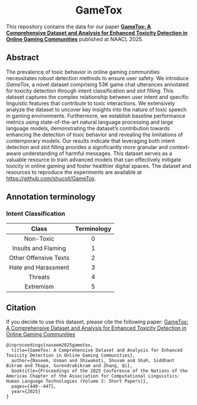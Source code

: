 <h1 font-size:40px align="center">GameTox</h1>

This repository contains the data for our paper **<a href="https://aclanthology.org/2025.naacl-short.37/">GameTox: A Comprehensive Dataset and Analysis for Enhanced Toxicity Detection in Online Gaming Communities</a>** published at NAACL 2025.

## Abstract

The prevalence of toxic behavior in online gaming communities necessitates robust detection methods to ensure user safety. We introduce *GameTox*, a novel dataset comprising 53K game chat utterances annotated for toxicity detection through intent classification and slot filling. This dataset captures the complex relationship between user intent and specific linguistic features that contribute to toxic interactions. We extensively analyze the dataset to uncover key insights into the nature of toxic speech in gaming environments. Furthermore, we establish baseline performance metrics using state-of-the-art natural language processing and large language models, demonstrating the dataset’s contribution towards enhancing the detection of toxic behavior and revealing the limitations of contemporary models. Our results indicate that leveraging both intent detection and slot filling provides a significantly more granular and context-aware understanding of harmful messages. This dataset serves as a valuable resource to train advanced models that can effectively mitigate toxicity in online gaming and foster healthier digital spaces. The dataset and resources to reproduce the experiments are available at https://github.com/shucoll/GameTox.

## Annotation terminology

### Intent Classification
|  Class | Terminology | 
| :--------: | :--------: | 
| Non-Toxic | 0 | 
| Insults and Flaming | 1 | 
| Other Offensive Texts | 2 | 
| Hate and Harassment | 3 | 
| Threats | 4 | 
| Extremism | 5 | 

## Citation

If you decide to use this dataset, please cite the following paper:
<a href="https://aclanthology.org/2025.naacl-short.37/">GameTox: A Comprehensive Dataset and Analysis for Enhanced Toxicity Detection in Online Gaming Communities</a>

```
@inproceedings{naseem2025gametox,
  title={GameTox: A Comprehensive Dataset and Analysis for Enhanced Toxicity Detection in Online Gaming Communities},
  author={Naseem, Usman and Shiwakoti, Shuvam and Shah, Siddhant Bikram and Thapa, Surendrabikram and Zhang, Qi},
  booktitle={Proceedings of the 2025 Conference of the Nations of the Americas Chapter of the Association for Computational Linguistics: Human Language Technologies (Volume 2: Short Papers)},
  pages={440--447},
  year={2025}
}
```
